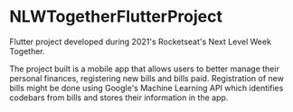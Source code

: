 # NLWTogetherFlutterProject

Flutter project developed during 2021's Rocketseat's Next Level Week Together.

The project built is a mobile app that allows users to better manage their personal finances, registering new bills and bills paid. Registration of new bills might be done using Google's Machine Learning API which identifies codebars from bills and stores their information in the app.
